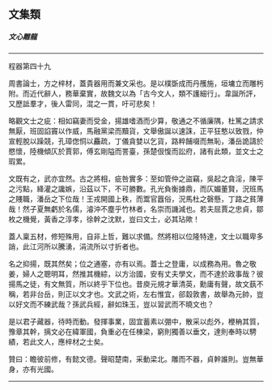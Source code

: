 

## 文集類

##### 文心雕龍

* * *

程器第四十九

周書論士，方之梓材，蓋貴器用而兼文采也。是以樸斲成而丹雘施，垣墉立而雕杇附。而近代辭人，務華棄實，故魏文以為「古今文人，類不護細行」。韋誕所評，又歷詆羣才，後人雷同，混之一貫，吁可悲矣！

略觀文士之疵：相如竊妻而受金，揚雄嗜酒而少算，敬通之不循廉隅，杜篤之請求無厭，班固諂竇以作威，馬融黨梁而黷貨，文舉傲誕以速誅，正平狂憨以致戮，仲宣輕脫以躁競，孔璋偬恫以麤疏，丁儀貪婪以乞貨，路粹餔啜而無恥，潘岳詭譸於愍懷，陸機傾仄於賈郭，傅玄剛隘而詈臺，孫楚佷愎而訟府，諸有此類，並文士之瑕累。

文既有之，武亦宜然。古之將相，疵咎實多：至如管仲之盜竊，吳起之貪淫，陳平之污點，絳灌之讒嫉，沿茲以下，不可勝數。孔光負衡據鼎，而仄媚董賢，況班馬之賤職，潘岳之下位哉！王戎開國上秩，而鬻官囂俗，況馬杜之磬懸，丁路之貧薄哉！然子夏無虧於名儒，濬沖不塵乎竹林者，名崇而譏減也。若夫屈賈之忠貞，鄒枚之機覺，黃香之淳孝，徐幹之沈默，豈曰文士，必其玷歟！

蓋人稟五材，修短殊用，自非上哲，難以求備。然將相以位隆特達，文士以職卑多誚，此江河所以騰湧，涓流所以寸折者也。

名之抑揚，既其然矣；位之通塞，亦有以焉。蓋士之登庸，以成務為用。魯之敬姜，婦人之聰明耳，然推其機綜，以方治國，安有丈夫學文，而不達於政事哉？彼揚馬之徒，有文無質，所以終乎下位也。昔庾元規才華清英，勳庸有聲，故文蓺不稱，若非台岳，則正以文才也。文武之術，左右惟宜，郤縠敦書，故舉為元帥，豈以好文而不練武哉？孫武兵經，辭如珠玉，豈以習武而不曉文也？

是以君子藏器，待時而動。發揮事業，固宜蓄素以弸中，散采以彪外，楩柟其質，豫章其幹，摛文必在緯軍國，負重必在任棟梁，窮則獨善以垂文，達則奉時以騁績，若此文人，應梓材之士矣。

贊曰：瞻彼前修，有懿文德。聲昭楚南，采動梁北。雕而不器，貞幹誰則。豈無華身，亦有光國。

* * *

